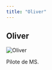 ```yaml
---
title: "Oliver"
---
```


Oliver
------


![Oliver](/images/stories/saga/gnoreconguista/persos/oliver.png)

Pilote de MS.


